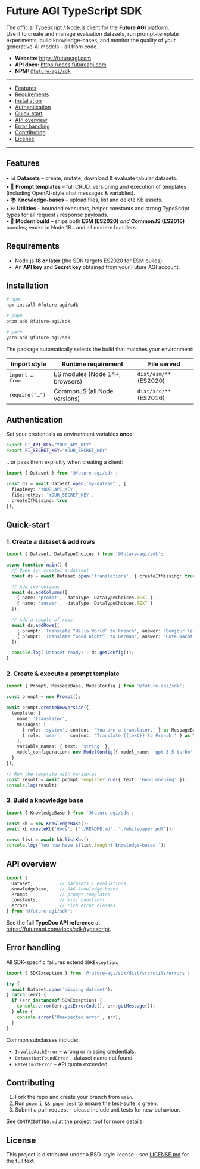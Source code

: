 # Future AGI TypeScript SDK <!-- omit in toc -->

The official TypeScript / Node.js client for the **Future AGI** platform.  
Use it to create and manage evaluation datasets, run prompt–template
experiments, build knowledge-bases, and monitor the quality of your
generative-AI models – all from code.

* **Website:** <https://futureagi.com>  
* **API docs:** <https://docs.futureagi.com>  
* **NPM:** [`@future-agi/sdk`](https://www.npmjs.com/package/@future-agi/sdk)

---

- [Features](#features)
- [Requirements](#requirements)
- [Installation](#installation)
- [Authentication](#authentication)
- [Quick-start](#quick-start)
- [API overview](#api-overview)
- [Error handling](#error-handling)
- [Contributing](#contributing)
- [License](#license)

---

## Features

• 📊 **Datasets** – create, mutate, download & evaluate tabular datasets.  
• 📜 **Prompt templates** – full CRUD, versioning and execution of
  templates (including OpenAI-style chat messages & variables).  
• 📚 **Knowledge-bases** – upload files, list and delete KB assets.  
• ⚙️ **Utilities** – bounded executors, helper constants and strong
  TypeScript types for all request / response payloads.  
• 🤝 **Modern build** – ships both **ESM (ES2020)** *and*
  **CommonJS (ES2016)** bundles; works in Node 18+ and all modern bundlers.

## Requirements

* Node.js **18 or later** (the SDK targets ES2020 for ESM builds).  
* An **API&nbsp;key** and **Secret key** obtained from your Future AGI
  account.

## Installation

```bash
# npm
npm install @future-agi/sdk

# pnpm
pnpm add @future-agi/sdk

# yarn
yarn add @future-agi/sdk
```

The package automatically selects the build that matches your
environment:

| Import style       | Runtime requirement | File served                |
| ------------------ | ------------------- | -------------------------- |
| `import … from`    | ES modules (Node 14+, browsers) | `dist/esm/**` (ES2020) |
| `require('…')`     | CommonJS (all Node versions)    | `dist/src/**` (ES2016) |

## Authentication

Set your credentials as environment variables **once**:

```bash
export FI_API_KEY="YOUR_API_KEY"
export FI_SECRET_KEY="YOUR_SECRET_KEY"
```

…or pass them explicitly when creating a client:

```ts
import { Dataset } from '@future-agi/sdk';

const ds = await Dataset.open('my-dataset', {
  fiApiKey: 'YOUR_API_KEY',
  fiSecretKey: 'YOUR_SECRET_KEY',
  createIfMissing: true
});
```

## Quick-start

### 1. Create a dataset & add rows

```ts
import { Dataset, DataTypeChoices } from '@future-agi/sdk';

async function main() {
  // Open (or create) a dataset
  const ds = await Dataset.open('translations', { createIfMissing: true });

  // Add two columns
  await ds.addColumns([
    { name: 'prompt',  dataType: DataTypeChoices.TEXT },
    { name: 'answer',  dataType: DataTypeChoices.TEXT }
  ]);

  // Add a couple of rows
  await ds.addRows([
    { prompt: 'Translate “Hello World” to French', answer: 'Bonjour le monde' },
    { prompt: 'Translate “Good night”  to German', answer: 'Gute Nacht'      }
  ]);

  console.log('Dataset ready:', ds.getConfig());
}
```

### 2. Create & execute a prompt template

```ts
import { Prompt, MessageBase, ModelConfig } from '@future-agi/sdk';

const prompt = new Prompt();

await prompt.createNewVersion({
  template: {
    name: 'translator',
    messages: [
      { role: 'system', content: 'You are a translator.' } as MessageBase,
      { role: 'user',   content: 'Translate {{text}} to French.' } as MessageBase
    ],
    variable_names: { text: 'string' },
    model_configuration: new ModelConfig({ model_name: 'gpt-3.5-turbo' })
  }
});

// Run the template with variables
const result = await prompt.template?.run({ text: 'Good morning' });
console.log(result);
```

### 3. Build a knowledge base

```ts
import { KnowledgeBase } from '@future-agi/sdk';

const kb = new KnowledgeBase();
await kb.createKb('docs', ['./README.md', './whitepaper.pdf']);

const list = await kb.listKbs();
console.log(`You now have ${list.length} knowledge-bases!`);
```

## API overview

```ts
import {
  Dataset,          // datasets / evaluations
  KnowledgeBase,    // RAG knowledge-bases
  Prompt,           // prompt templates
  constants,        // misc constants
  errors            // rich error classes
} from '@future-agi/sdk';
```

See the full **TypeDoc API reference** at  
<https://futureagi.com/docs/sdk/typescript>.

## Error handling

All SDK-specific failures extend `SDKException`.

```ts
import { SDKException } from '@future-agi/sdk/dist/src/utils/errors';

try {
  await Dataset.open('missing-dataset');
} catch (err) {
  if (err instanceof SDKException) {
    console.error(err.getErrorCode(), err.getMessage());
  } else {
    console.error('Unexpected error', err);
  }
}
```

Common subclasses include:

* `InvalidAuthError` – wrong or missing credentials.  
* `DatasetNotFoundError` – dataset name not found.  
* `RateLimitError` – API quota exceeded.

## Contributing

1. Fork the repo and create your branch from `main`.  
2. Run `pnpm i && pnpm test` to ensure the test-suite is green.  
3. Submit a pull-request – please include unit tests for new behaviour.

See `CONTRIBUTING.md` at the project root for more details.

## License

This project is distributed under a BSD-style license – see
[LICENSE.md](../../LICENSE.md) for the full text.